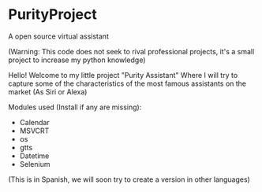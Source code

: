 # PurityProject
A open source virtual assistant


(Warning: This code does not seek to rival professional projects, it's a small project to increase my python knowledge)

Hello! Welcome to my little project "Purity Assistant" Where I will try to capture some of the characteristics of the most famous assistants on the market (As Siri or Alexa)

Modules used (Install if any are missing):

* Calendar
* MSVCRT
* os
* gtts
* Datetime
* Selenium


(This is in Spanish, we will soon try to create a version in other languages)


